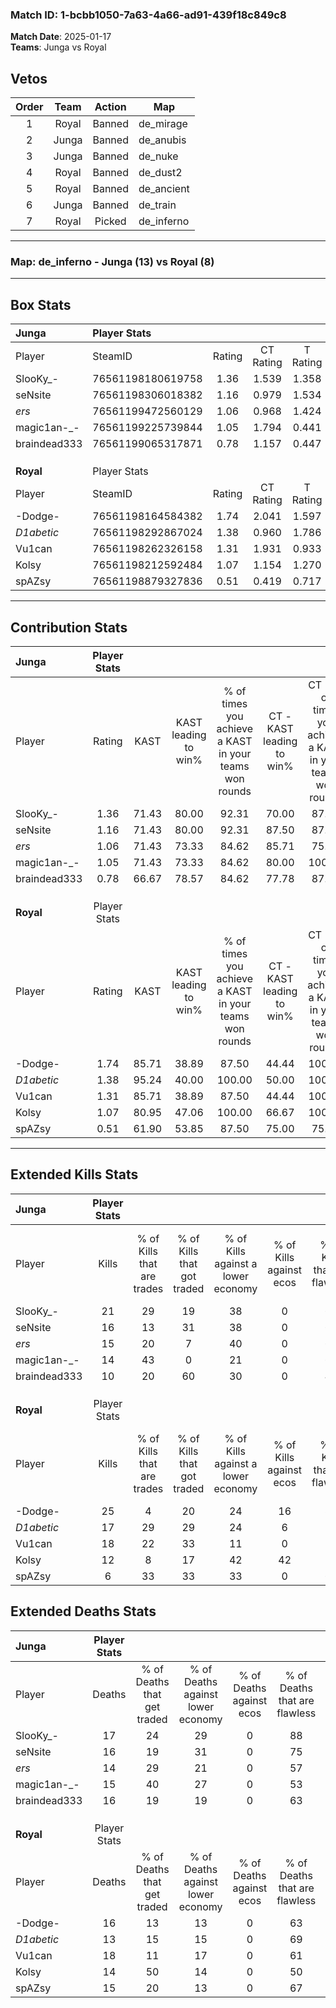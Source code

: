 ### Match ID: 1-bcbb1050-7a63-4a66-ad91-439f18c849c8  
**Match Date**: 2025-01-17  
**Teams**: Junga vs Royal  

## Vetos  

| Order | Team | Action | Map |
| :---: | :--: | :----: | --- |
| 1 | Royal | Banned | de_mirage |
| 2 | Junga | Banned | de_anubis |
| 3 | Junga | Banned | de_nuke |
| 4 | Royal | Banned | de_dust2 |
| 5 | Royal | Banned | de_ancient |
| 6 | Junga | Banned | de_train |
| 7 | Royal | Picked | de_inferno |

---  

### **Map**: de_inferno - Junga (13) vs Royal (8)  
---  

## Box Stats  

| **Junga**    | Player Stats      |        |           |          |       |       |       |         |        |      |     |
| :- | :- | :-: | :-: | :-: | :-: | :-: | :-: | :-: | :-: | :-: | :-: |
| Player       | SteamID           | Rating | CT Rating | T Rating | KAST  |  ADR  | Kills | Assists | Deaths | K/D  | HS% |
| SlooKy_-     | 76561198180619758 |  1.36  |   1.539   |  1.358   | 71.43 | 97.8  |  21   |    6    |   17   | 1.24 | 57  |
| seNsite      | 76561198306018382 |  1.16  |   0.979   |  1.534   | 71.43 | 91.0  |  16   |    8    |   16   | 1.00 | 75  |
| _ers_        | 76561199472560129 |  1.06  |   0.968   |  1.424   | 71.43 | 62.9  |  15   |    3    |   14   | 1.07 | 33  |
| magic1an-_-  | 76561199225739844 |  1.05  |   1.794   |  0.441   | 71.43 | 77.5  |  14   |    6    |   15   | 0.93 | 50  |
| braindead333 | 76561199065317871 |  0.78  |   1.157   |  0.447   | 66.67 | 60.8  |  10   |    6    |   16   | 0.63 | 70  |
|              |                   |        |           |          |       |       |       |         |        |      |     |
|              |                   |        |           |          |       |       |       |         |        |      |     |
|              |                   |        |           |          |       |       |       |         |        |      |     |
| **Royal**    | Player Stats      |        |           |          |       |       |       |         |        |      |     |
| Player       | SteamID           | Rating | CT Rating | T Rating | KAST  |  ADR  | Kills | Assists | Deaths | K/D  | HS% |
| -Dodge-      | 76561198164584382 |  1.74  |   2.041   |  1.597   | 85.71 | 124.2 |  25   |    6    |   16   | 1.56 | 60  |
| _D1abetic_   | 76561198292867024 |  1.38  |   0.960   |  1.786   | 95.24 | 76.5  |  17   |    2    |   13   | 1.31 | 41  |
| Vu1can       | 76561198262326158 |  1.31  |   1.931   |  0.933   | 85.71 | 95.0  |  18   |    7    |   18   | 1.00 | 50  |
| Kolsy        | 76561198212592484 |  1.07  |   1.154   |  1.270   | 80.95 | 76.2  |  12   |    7    |   14   | 0.86 | 33  |
| spAZsy       | 76561198879327836 |  0.51  |   0.419   |  0.717   | 61.90 | 33.7  |   6   |    5    |   15   | 0.40 | 16  |
---  

## Contribution Stats  

| **Junga**    | Player Stats |       |                      |                                                        |                           |                                                             |                          |                                                            |
| :- | :-: | :-: | :-: | :-: | :-: | :-: | :-: | :-: |
| Player       |    Rating    | KAST  | KAST leading to win% | % of times you achieve a KAST in your teams won rounds | CT - KAST leading to win% | CT - % of times you achieve a KAST in your teams won rounds | T - KAST leading to win% | T - % of times you achieve a KAST in your teams won rounds |
| SlooKy_-     |     1.36     | 71.43 |        80.00         |                         92.31                          |           70.00           |                            87.50                            |          100.00          |                           100.00                           |
| seNsite      |     1.16     | 71.43 |        80.00         |                         92.31                          |           87.50           |                            87.50                            |          71.43           |                           100.00                           |
| _ers_        |     1.06     | 71.43 |        73.33         |                         84.62                          |           85.71           |                            75.00                            |          62.50           |                           100.00                           |
| magic1an-_-  |     1.05     | 71.43 |        73.33         |                         84.62                          |           80.00           |                           100.00                            |          60.00           |                           60.00                            |
| braindead333 |     0.78     | 66.67 |        78.57         |                         84.62                          |           77.78           |                            87.50                            |          80.00           |                           80.00                            |
|              |              |       |                      |                                                        |                           |                                                             |                          |                                                            |
|              |              |       |                      |                                                        |                           |                                                             |                          |                                                            |
|              |              |       |                      |                                                        |                           |                                                             |                          |                                                            |
| **Royal**    | Player Stats |       |                      |                                                        |                           |                                                             |                          |                                                            |
| Player       |    Rating    | KAST  | KAST leading to win% | % of times you achieve a KAST in your teams won rounds | CT - KAST leading to win% | CT - % of times you achieve a KAST in your teams won rounds | T - KAST leading to win% | T - % of times you achieve a KAST in your teams won rounds |
| -Dodge-      |     1.74     | 85.71 |        38.89         |                         87.50                          |           44.44           |                           100.00                            |          33.33           |                           75.00                            |
| _D1abetic_   |     1.38     | 95.24 |        40.00         |                         100.00                         |           50.00           |                           100.00                            |          33.33           |                           100.00                           |
| Vu1can       |     1.31     | 85.71 |        38.89         |                         87.50                          |           44.44           |                           100.00                            |          33.33           |                           75.00                            |
| Kolsy        |     1.07     | 80.95 |        47.06         |                         100.00                         |           66.67           |                           100.00                            |          36.36           |                           100.00                           |
| spAZsy       |     0.51     | 61.90 |        53.85         |                         87.50                          |           75.00           |                            75.00                            |          44.44           |                           100.00                           |
---  

## Extended Kills Stats  

| **Junga**    | Player Stats |                            |                            |                                    |                         |                              |                                 |                                       |                    |           |
| :- | :-: | :-: | :-: | :-: | :-: | :-: | :-: | :-: | :-: | :-: |
| Player       |    Kills     | % of Kills that are trades | % of Kills that got traded | % of Kills against a lower economy | % of Kills against ecos | % of Kills that are flawless | % of Kills that are close duels | % of Kills that are assisted by flash | Pistol Round Kills | AWP Kills |
| SlooKy_-     |      21      |             29             |             19             |                 38                 |            0            |              62              |                5                |                   5                   |         1          |     0     |
| seNsite      |      16      |             13             |             31             |                 38                 |            0            |              63              |                0                |                   0                   |         3          |     0     |
| _ers_        |      15      |             20             |             7              |                 40                 |            0            |              67              |                0                |                   7                   |         0          |     0     |
| magic1an-_-  |      14      |             43             |             0              |                 21                 |            0            |              64              |                0                |                   7                   |         2          |     0     |
| braindead333 |      10      |             20             |             60             |                 30                 |            0            |              40              |               10                |                  20                   |         2          |     0     |
|              |              |                            |                            |                                    |                         |                              |                                 |                                       |                    |           |
|              |              |                            |                            |                                    |                         |                              |                                 |                                       |                    |           |
|              |              |                            |                            |                                    |                         |                              |                                 |                                       |                    |           |
| **Royal**    | Player Stats |                            |                            |                                    |                         |                              |                                 |                                       |                    |           |
| Player       |    Kills     | % of Kills that are trades | % of Kills that got traded | % of Kills against a lower economy | % of Kills against ecos | % of Kills that are flawless | % of Kills that are close duels | % of Kills that are assisted by flash | Pistol Round Kills | AWP Kills |
| -Dodge-      |      25      |             4              |             20             |                 24                 |           16            |              84              |                4                |                   4                   |         5          |     0     |
| _D1abetic_   |      17      |             29             |             29             |                 24                 |            6            |              59              |                6                |                   6                   |         0          |     0     |
| Vu1can       |      18      |             22             |             33             |                 11                 |            0            |              56              |               22                |                   6                   |         3          |     1     |
| Kolsy        |      12      |             8              |             17             |                 42                 |           42            |              58              |                8                |                   0                   |         0          |     3     |
| spAZsy       |      6       |             33             |             33             |                 33                 |            0            |              67              |                0                |                   0                   |         1          |     0     |
## Extended Deaths Stats  

| **Junga**    | Player Stats |                             |                                   |                          |                               |                            |                           |               |
| :- | :-: | :-: | :-: | :-: | :-: | :-: | :-: | :-: |
| Player       |    Deaths    | % of Deaths that get traded | % of Deaths against lower economy | % of Deaths against ecos | % of Deaths that are flawless | % of Deaths that are close | % of Deaths while blinded | Deaths to AWP |
| SlooKy_-     |      17      |             24              |                29                 |            0             |              88               |             0              |             0             |       1       |
| seNsite      |      16      |             19              |                31                 |            0             |              75               |             0              |             0             |       0       |
| _ers_        |      14      |             29              |                21                 |            0             |              57               |             7              |             7             |       0       |
| magic1an-_-  |      15      |             40              |                27                 |            0             |              53               |             27             |             7             |       1       |
| braindead333 |      16      |             19              |                19                 |            0             |              63               |             13             |             6             |       2       |
|              |              |                             |                                   |                          |                               |                            |                           |               |
|              |              |                             |                                   |                          |                               |                            |                           |               |
|              |              |                             |                                   |                          |                               |                            |                           |               |
| **Royal**    | Player Stats |                             |                                   |                          |                               |                            |                           |               |
| Player       |    Deaths    | % of Deaths that get traded | % of Deaths against lower economy | % of Deaths against ecos | % of Deaths that are flawless | % of Deaths that are close | % of Deaths while blinded | Deaths to AWP |
| -Dodge-      |      16      |             13              |                13                 |            0             |              63               |             0              |             6             |       0       |
| _D1abetic_   |      13      |             15              |                15                 |            0             |              69               |             0              |             8             |       0       |
| Vu1can       |      18      |             11              |                17                 |            0             |              61               |             6              |             6             |       0       |
| Kolsy        |      14      |             50              |                14                 |            0             |              50               |             0              |             7             |       0       |
| spAZsy       |      15      |             20              |                13                 |            0             |              67               |             7              |             7             |       0       |

